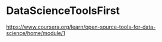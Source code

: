 # DataScienceToolsFirst
https://www.coursera.org/learn/open-source-tools-for-data-science/home/module/1
